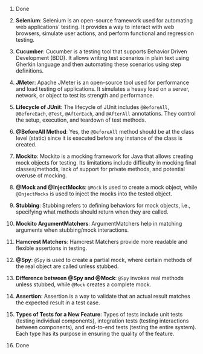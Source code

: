 1. Done

2. **Selenium**: Selenium is an open-source framework used for automating web applications' testing. It provides a way to interact with web browsers, simulate user actions, and perform functional and regression testing.

3. **Cucumber**: Cucumber is a testing tool that supports Behavior Driven Development (BDD). It allows writing test scenarios in plain text using Gherkin language and then automating these scenarios using step definitions.

4. **JMeter**: Apache JMeter is an open-source tool used for performance and load testing of applications. It simulates a heavy load on a server, network, or object to test its strength and performance.

5. **Lifecycle of JUnit**: The lifecycle of JUnit includes `@BeforeAll`, `@BeforeEach`, `@Test`, `@AfterEach`, and `@AfterAll` annotations. They control the setup, execution, and teardown of test methods.

6. **@BeforeAll Method**: Yes, the `@BeforeAll` method should be at the class level (static) since it is executed before any instance of the class is created.

7. **Mockito**: Mockito is a mocking framework for Java that allows creating mock objects for testing. Its limitations include difficulty in mocking final classes/methods, lack of support for private methods, and potential overuse of mocking.

8. **@Mock and @InjectMocks**: `@Mock` is used to create a mock object, while `@InjectMocks` is used to inject the mocks into the tested object.

9. **Stubbing**: Stubbing refers to defining behaviors for mock objects, i.e., specifying what methods should return when they are called.

10. **Mockito ArgumentMatchers**: ArgumentMatchers help in matching arguments when stubbing/mock interactions.

11. **Hamcrest Matchers**: Hamcrest Matchers provide more readable and flexible assertions in testing.

12. **@Spy**: `@Spy` is used to create a partial mock, where certain methods of the real object are called unless stubbed.

13. **Difference between @Spy and @Mock**: `@Spy` invokes real methods unless stubbed, while `@Mock` creates a complete mock.

14. **Assertion**: Assertion is a way to validate that an actual result matches the expected result in a test case.

15. **Types of Tests for a New Feature**: Types of tests include unit tests (testing individual components), integration tests (testing interactions between components), and end-to-end tests (testing the entire system). Each type has its purpose in ensuring the quality of the feature.  

16. Done
